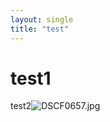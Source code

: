 ```yaml
---
layout: single
title: "test"
---
```


# test1

test2![DSCF0657.jpg](C:\Work_Github\BEAK5500.github.io\BEAK5500.github.io\images\2025-01-07-first\b74f83a27c4a0fe653374732b493ac1da8f8e308.jpg)
